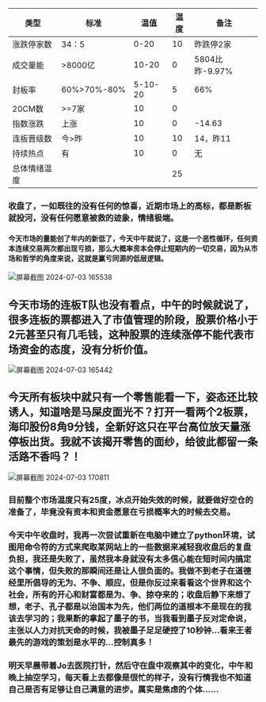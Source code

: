| 类型             | 标准          | 温值             | 温度   |  备注 |
|--------------|------------|--------------|--------|------ |
| 涨跌停家数   |   34：5     |0-20              |   10    | 昨跌停2家          |
| 成交量能      | >8000亿   | 10-20           |    0     | 5804比昨-9.97%|
| 封板率          |60%>70%-80%|5-10-20   |    5     |66%                   |
| 20CM数       |     >=7家    |   10             |     0    |                       |
| 指数涨跌      |  上涨          |  10               |     0    |-14.63 |
| 连板晋级数   |  今>昨       |  10               |     10    |14，昨11|
| 持续热点       |   有           |   10              |      0   |       无          |
| 总体情绪温度 |                 |                    |     25   |

### 收盘了，一如既往的没有任何的惊喜，近期市场上的高标，都是断板就投河，没有任何愿意被救的迹象，情绪极端。
#### 今天市场的量能创了年内的新低了，今天中午就说了，这是一个恶性循环，任何资本连续交易两次都出现亏损，那么大概率资本会停止短期内的一切交易，因为从市场和哲学的角度来说，这就是赢亏同源的低层逻辑。
![屏幕截图 2024-07-03 165538](https://github.com/kklee888/blog/assets/141330778/997e71a4-f953-447f-8214-9a76f101fe5e)
## 今天市场的连板T队也没有看点，中午的时候就说了，很多连板的票都进入了市值管理的阶段，股票价格小于2元甚至只有几毛钱，这种股票的连续涨停不能代表市场资金的态度，没有分析价值。
![屏幕截图 2024-07-03 165442](https://github.com/kklee888/blog/assets/141330778/2bd8b3c9-0af6-4248-ab62-6846600211ad)
## 今天所有板块中就只有一个零售能看一下，姿态还比较诱人，知道啥是马屎皮面光不？打开一看两个2板票，海印股份8角9分钱，全新好这只在平台高位放天量涨停板出货。我就不该揭开零售的面纱，给彼此都留一条活路不香吗？！
![屏幕截图 2024-07-03 170811](https://github.com/kklee888/blog/assets/141330778/d0f30992-add9-4a6e-ac38-03f74cc3fb1b)

### 目前整个市场温度只有25度，冰点开始失效的时候，就要做好空仓的准备了，毕竟没有资本和资金愿意在亏损概率大的时候去交易。

### 今天中午收盘时，我再一次尝试重新在电脑中建立了python环境，试图用命令符的方式来爬取某网站上的一些数据来减轻我收盘后的复盘负担，我还是失败了，虽然我本身就没有太多信心能在短时间内搞定这个事情，但失败的那瞬间还是让人很负面的。我做不到老子在道德经里所倡导的无为、不争、顺应，但是你反过来看看这个世界和这个社会，所有的开心和财富都是为、争、掠夺来的；收盘后静下来想了想，老子、孔子都是以治国本为先，他们两位的道根本不是现在的我该去学习的；我果断的拿起了墨子的书，当我看到墨子反对定命说，主张以人力对抗天命的时候，我被墨子足足硬控了10秒钟…看来王者最先的游戏的策划是水平的…控制真多！

### 明天早晨带着Jo去医院打针，然后守在盘中观察其中的变化，中午和晚上抽空学习，每天看上去都像是很忙的样子，没有行情我也不知道自己是否有足够让自己满意的进步。属实是焦虑的个体……